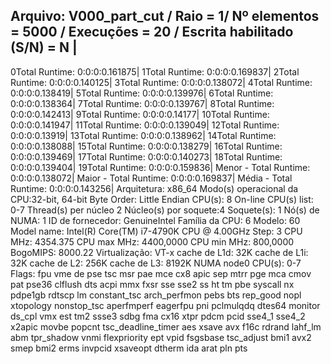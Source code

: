 Arquivo: V000_part_cut / Raio = 1/ Nº elementos = 5000 / Execuções = 20 / Escrita habilitado (S/N) = N |
-------------------------------------------------------------------------------------------
0Total Runtime: 0:0:0:0.161875|
1Total Runtime: 0:0:0:0.169837|
2Total Runtime: 0:0:0:0.140125|
3Total Runtime: 0:0:0:0.138072|
4Total Runtime: 0:0:0:0.138419|
5Total Runtime: 0:0:0:0.139976|
6Total Runtime: 0:0:0:0.138364|
7Total Runtime: 0:0:0:0.139767|
8Total Runtime: 0:0:0:0.142413|
9Total Runtime: 0:0:0:0.14177|
10Total Runtime: 0:0:0:0.141947|
11Total Runtime: 0:0:0:0.139049|
12Total Runtime: 0:0:0:0.13919|
13Total Runtime: 0:0:0:0.138962|
14Total Runtime: 0:0:0:0.138088|
15Total Runtime: 0:0:0:0.138279|
16Total Runtime: 0:0:0:0.139469|
17Total Runtime: 0:0:0:0.140273|
18Total Runtime: 0:0:0:0.139404|
19Total Runtime: 0:0:0:0.159836|
Menor - Total Runtime: 0:0:0:0.138072|
Maior - Total Runtime: 0:0:0:0.169837|
Média - Total Runtime: 0:0:0:0.143256|
Arquitetura:           x86_64
Modo(s) operacional da CPU:32-bit, 64-bit
Byte Order:            Little Endian
CPU(s):                8
On-line CPU(s) list:   0-7
Thread(s) per núcleo  2
Núcleo(s) por soquete:4
Soquete(s):            1
Nó(s) de NUMA:        1
ID de fornecedor:      GenuineIntel
Família da CPU:       6
Modelo:                60
Model name:            Intel(R) Core(TM) i7-4790K CPU @ 4.00GHz
Step:                  3
CPU MHz:               4354.375
CPU max MHz:           4400,0000
CPU min MHz:           800,0000
BogoMIPS:              8000.22
Virtualização:       VT-x
cache de L1d:          32K
cache de L1i:          32K
cache de L2:           256K
cache de L3:           8192K
NUMA node0 CPU(s):     0-7
Flags:                 fpu vme de pse tsc msr pae mce cx8 apic sep mtrr pge mca cmov pat pse36 clflush dts acpi mmx fxsr sse sse2 ss ht tm pbe syscall nx pdpe1gb rdtscp lm constant_tsc arch_perfmon pebs bts rep_good nopl xtopology nonstop_tsc aperfmperf eagerfpu pni pclmulqdq dtes64 monitor ds_cpl vmx est tm2 ssse3 sdbg fma cx16 xtpr pdcm pcid sse4_1 sse4_2 x2apic movbe popcnt tsc_deadline_timer aes xsave avx f16c rdrand lahf_lm abm tpr_shadow vnmi flexpriority ept vpid fsgsbase tsc_adjust bmi1 avx2 smep bmi2 erms invpcid xsaveopt dtherm ida arat pln pts
